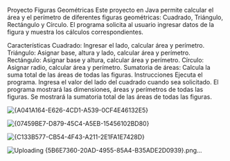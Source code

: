 Proyecto Figuras Geométricas
Este proyecto en Java permite calcular el área y el perímetro de diferentes figuras geométricas: Cuadrado, Triángulo, Rectángulo y Círculo. El programa solicita al usuario ingresar datos de la figura y muestra los cálculos correspondientes.

Características
Cuadrado: Ingresar el lado, calcular área y perímetro.
Triángulo: Asignar base, altura y lado, calcular área y perímetro.
Rectángulo: Asignar base y altura, calcular área y perímetro.
Círculo: Asignar radio, calcular área y perímetro.
Sumatoria de áreas: Calcula la suma total de las áreas de todas las figuras.
Instrucciones
Ejecuta el programa.
Ingresa el valor del lado del cuadrado cuando sea solicitado.
El programa mostrará las dimensiones, áreas y perímetros de todas las figuras.
Se mostrará la sumatoria total de las áreas de todas las figuras.

![{A041A164-E626-4CD1-A539-0CF4E46132E5}](https://github.com/user-attachments/assets/b1b588bd-3e31-4c6d-8436-cf63c99c66c1)

![{07459BE7-D879-45C4-A5EB-15456102BD80}](https://github.com/user-attachments/assets/6d29f22f-59fd-47d2-a47f-41e0285cc384)

![{C133B577-CB54-4F43-A211-2E1FA1E7428D}](https://github.com/user-attachments/assets/66f5ec38-e37b-4238-8685-8a2355d0492f)

![Uploading {5B6E7360-20AD-4955-85A4-B35ADE2D0939}.png…]()



